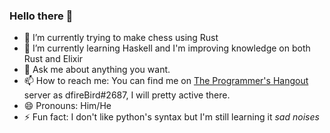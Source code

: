 ### Hello there 👋

- 🔭 I’m currently trying to make chess using Rust
- 🌱 I’m currently learning Haskell and I'm improving knowledge on both Rust and Elixir
- 💬 Ask me about anything you want.
- 📫 How to reach me: You can find me on [The Programmer's Hangout](https://discord.gg/programming) server as dfireBird#2687, I will pretty active there.
- 😄 Pronouns: Him/He
- ⚡ Fun fact: I don't like python's syntax but I'm still learning it *sad noises*
